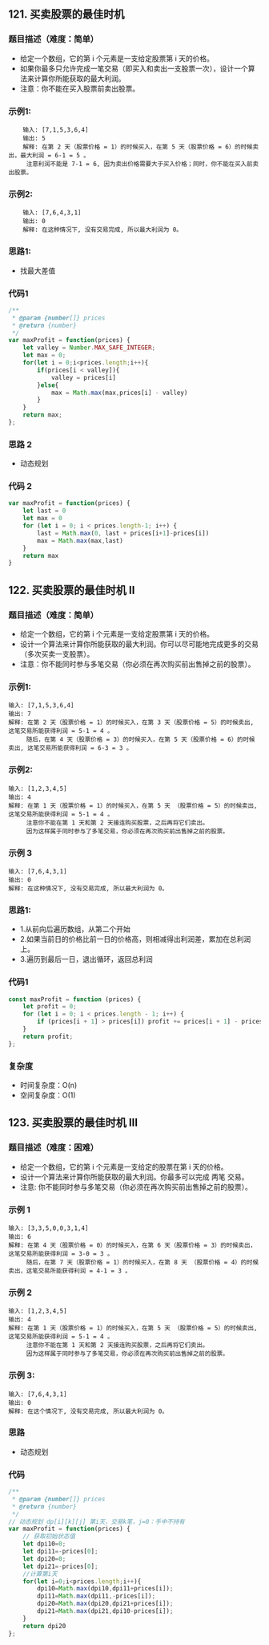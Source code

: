<!--
 * @Author: your name
 * @Date: 2020-03-02 21:49:13
 * @LastEditTime: 2020-05-23 10:44:17
 * @LastEditors: Please set LastEditors
 * @Description: In User Settings Edit
 * @FilePath: /leetcode_fe/268_缺失数字.md
 -->

 ## 121. 买卖股票的最佳时机

### 题目描述（难度：简单）
+ 给定一个数组，它的第 i 个元素是一支给定股票第 i 天的价格。
+ 如果你最多只允许完成一笔交易（即买入和卖出一支股票一次），设计一个算法来计算你所能获取的最大利润。
+ 注意：你不能在买入股票前卖出股票。

###  示例1:
```
    输入: [7,1,5,3,6,4]
    输出: 5
    解释: 在第 2 天（股票价格 = 1）的时候买入，在第 5 天（股票价格 = 6）的时候卖出，最大利润 = 6-1 = 5 。
     注意利润不能是 7-1 = 6, 因为卖出价格需要大于买入价格；同时，你不能在买入前卖出股票。
```

###  示例2:
```
    输入: [7,6,4,3,1]
    输出: 0
    解释: 在这种情况下, 没有交易完成, 所以最大利润为 0。
```

### 思路1:
+ 找最大差值

### 代码1
```js
/**
 * @param {number[]} prices
 * @return {number}
 */
var maxProfit = function(prices) {
    let valley = Number.MAX_SAFE_INTEGER;
    let max = 0;
    for(let i = 0;i<prices.length;i++){
        if(prices[i < valley]){
            valley = prices[i]
        }else{
            max = Math.max(max,prices[i] - valley)
        }
    }
    return max;
};
```

### 思路 2
+ 动态规划

### 代码 2
```js
var maxProfit = function(prices) {
    let last = 0
    let max = 0
    for (let i = 0; i < prices.length-1; i++) {
        last = Math.max(0, last + prices[i+1]-prices[i])
        max = Math.max(max,last)
    }
    return max
}

```

## 122. 买卖股票的最佳时机 II

### 题目描述（难度：简单）
+ 给定一个数组，它的第 i 个元素是一支给定股票第 i 天的价格。
+ 设计一个算法来计算你所能获取的最大利润。你可以尽可能地完成更多的交易（多次买卖一支股票）。
+ 注意：你不能同时参与多笔交易（你必须在再次购买前出售掉之前的股票）。

### 示例1:
```
输入: [7,1,5,3,6,4]
输出: 7
解释: 在第 2 天（股票价格 = 1）的时候买入，在第 3 天（股票价格 = 5）的时候卖出, 这笔交易所能获得利润 = 5-1 = 4 。
     随后，在第 4 天（股票价格 = 3）的时候买入，在第 5 天（股票价格 = 6）的时候卖出, 这笔交易所能获得利润 = 6-3 = 3 。
```

###  示例2:
```
输入: [1,2,3,4,5]
输出: 4
解释: 在第 1 天（股票价格 = 1）的时候买入，在第 5 天 （股票价格 = 5）的时候卖出, 这笔交易所能获得利润 = 5-1 = 4 。
     注意你不能在第 1 天和第 2 天接连购买股票，之后再将它们卖出。
     因为这样属于同时参与了多笔交易，你必须在再次购买前出售掉之前的股票。
```

###  示例 3
```
输入: [7,6,4,3,1]
输出: 0
解释: 在这种情况下, 没有交易完成, 所以最大利润为 0。
```

### 思路1:
+ 1.从前向后遍历数组，从第二个开始
+ 2.如果当前日的价格比前一日的价格高，则相减得出利润差，累加在总利润上。
+ 3.遍历到最后一日，退出循环，返回总利润


### 代码1
```js
const maxProfit = function (prices) {
    let profit = 0;
    for (let i = 0; i < prices.length - 1; i++) {
        if (prices[i + 1] > prices[i]) profit += prices[i + 1] - prices[i];
    }
    return profit;
};
```

### 复杂度
+ 时间复杂度：O(n)
+ 空间复杂度：O(1)


## 123. 买卖股票的最佳时机 III

### 题目描述（难度：困难） 
+ 给定一个数组，它的第 i 个元素是一支给定的股票在第 i 天的价格。
+ 设计一个算法来计算你所能获取的最大利润。你最多可以完成 两笔 交易。
+ 注意: 你不能同时参与多笔交易（你必须在再次购买前出售掉之前的股票）。

### 示例 1
```
输入: [3,3,5,0,0,3,1,4]
输出: 6
解释: 在第 4 天（股票价格 = 0）的时候买入，在第 6 天（股票价格 = 3）的时候卖出，这笔交易所能获得利润 = 3-0 = 3 。
     随后，在第 7 天（股票价格 = 1）的时候买入，在第 8 天 （股票价格 = 4）的时候卖出，这笔交易所能获得利润 = 4-1 = 3 。
```

### 示例 2
```
输入: [1,2,3,4,5]
输出: 4
解释: 在第 1 天（股票价格 = 1）的时候买入，在第 5 天 （股票价格 = 5）的时候卖出, 这笔交易所能获得利润 = 5-1 = 4 。   
     注意你不能在第 1 天和第 2 天接连购买股票，之后再将它们卖出。   
     因为这样属于同时参与了多笔交易，你必须在再次购买前出售掉之前的股票。
```

### 示例 3:
```
输入: [7,6,4,3,1] 
输出: 0 
解释: 在这个情况下, 没有交易完成, 所以最大利润为 0。
```

### 思路
+ 动态规划

### 代码
```js
/**
 * @param {number[]} prices
 * @return {number}
 */
// 动态规划 dp[i][k][j] 第i天，交易k笔，j=0：手中不持有
var maxProfit = function(prices) {
    // 获取初始状态值
    let dpi10=0;
    let dpi11=-prices[0];
    let dpi20=0;
    let dpi21=-prices[0];
    //计算第i天
    for(let i=0;i<prices.length;i++){
        dpi10=Math.max(dpi10,dpi11+prices[i]);
        dpi11=Math.max(dpi11,-prices[i]);
        dpi20=Math.max(dpi20,dpi21+prices[i]);
        dpi21=Math.max(dpi21,dpi10-prices[i]);
    }
    return dpi20
};

```